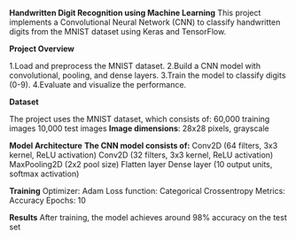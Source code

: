 **Handwritten Digit Recognition using Machine Learning**
This project implements a Convolutional Neural Network (CNN) to classify handwritten digits from the MNIST dataset using Keras and TensorFlow.

**Project Overview**

1.Load and preprocess the MNIST dataset.
2.Build a CNN model with convolutional, pooling, and dense layers.
3.Train the model to classify digits (0-9).
4.Evaluate and visualize the performance.

**Dataset**                                          

The project uses the MNIST dataset, which consists of:
60,000 training images
10,000 test images
**Image dimensions**: 28x28 pixels, grayscale

**Model Architecture**
**The CNN model consists of:**
Conv2D (64 filters, 3x3 kernel, ReLU activation)
Conv2D (32 filters, 3x3 kernel, ReLU activation)
MaxPooling2D (2x2 pool size)
Flatten layer
Dense layer (10 output units, softmax activation)

**Training**
Optimizer: Adam
Loss function: Categorical Crossentropy
Metrics: Accuracy
Epochs: 10

**Results**
After training, the model achieves around 98% accuracy on the test set
